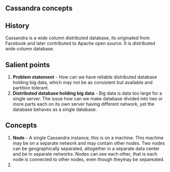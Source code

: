 ## Cassandra concepts

## History
Cassandra is a wide column distributed database, its originated from Facebook and later contributed to Apache open source.  It is distributed wide column database. 

## Salient points
1. **Problem statement** - How can we have  reliable distributed database holding big data, which may not be as consistent but available and partition tolerant. 
2. **Distributed database holding big data** - Big data is data too large for a single server. The issue how can we make database divided into two or more parts each on its own server having different network, yet the database behaves as a single database. 

## Concepts 
1. **Node** - A single Cassandra instance, this is on a machine. This machine may be on a separate  network and may contain other nodes. Two nodes can be geographically separated, altogether in a separate data center and be in separate networks. Nodes can see each other, that is each node is connected to other nodes, even though theymay be separeated.  
2. 
<!--stackedit_data:
eyJoaXN0b3J5IjpbMjkyNzMxOTQ4LDE1MzUyMTI3NDksNjE3OD
k0Njk2LC0xNjQzMDU5NDUxXX0=
-->